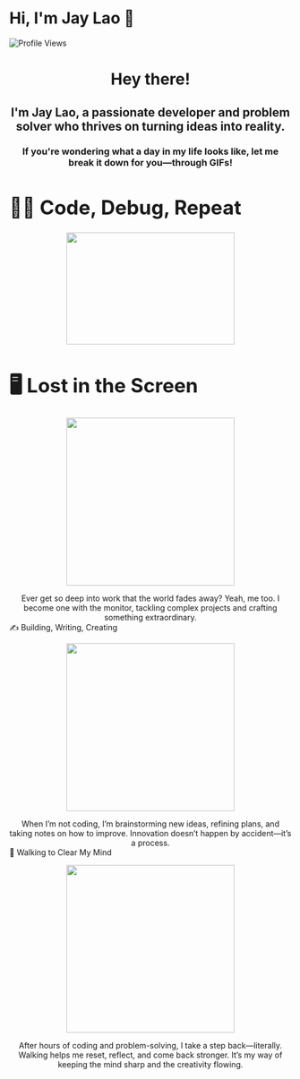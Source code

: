 # Hi, I'm Jay Lao 👋  
![Profile Views](https://komarev.com/ghpvc/?username=JayLao&color=red)

<div align="center">
  <h1><b>Hey there!</b></h1>
  <h2><b>I'm Jay Lao, a passionate developer and problem solver who thrives on turning ideas into reality.</b></h2>
  <h3><b>If you're wondering what a day in my life looks like, let me break it down for you—through GIFs!</b></h3>
</div>




<h1 style="font-size: 35px;">👨‍💻 <b>Code, Debug, Repeat</b></h1>



<p align="center">
<img src="https://media.giphy.com/media/78XCFBGOlS6keY1Bil/giphy.gif" width="300" height="200">

<h1 style="font-size: 35px;">🖥️ <b>Lost in the Screen</b></h1>
<p align="center">
<img src="https://media.giphy.com/media/26tn33aiTi1jkl6H6/giphy.gif" width="300">
</p> 
<div align="center">
Ever get so deep into work that the world fades away? Yeah, me too. I become one with the monitor, tackling complex projects and crafting something extraordinary.
</div>
✍️ Building, Writing, Creating
<p align="center">
<img src="https://media.giphy.com/media/l49JRQC9RNa5j35a8/giphy.gif" width="300">
</p>  
<div align="center">
When I’m not coding, I’m brainstorming new ideas, refining plans, and taking notes on how to improve. Innovation doesn’t happen by accident—it’s a process.
</div>
🚶 Walking to Clear My Mind
<p align="center">
<img src="https://media.giphy.com/media/1zJUoEOi6OGtnzHtn5/giphy.gif" width="300">
</p>  
<div align="center">
After hours of coding and problem-solving, I take a step back—literally. Walking helps me reset, reflect, and come back stronger. It’s my way of keeping the mind sharp and the creativity flowing.
</div>
